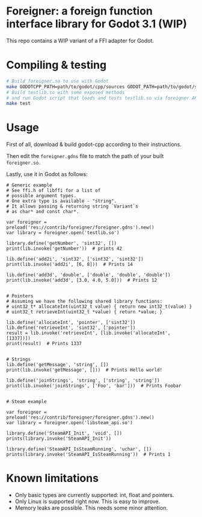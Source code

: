 # Foreigner: a foreign function interface library for Godot 3.1 (WIP)

This repo contains a WIP variant of a FFI adapter for Godot.

# Compiling & testing

```bash
# Build foreigner.so to use with Godot
make GODOTCPP_PATH=path/to/godot/cpp/sources GODOT_PATH=path/to/godot/sources
# Build testlib.so with some exposed methods
# and run Godot script that loads and tests testlib.so via foreigner API.
make test
```

# Usage

First of all, download & build godot-cpp according to their instructions.

Then edit the `foreigner.gdns` file to match the path of your built `foreigner.so`.

Lastly, use it in Godot as follows:

```gdscript
# Generic example
# See ffi.h of libffi for a list of
# possible argument types.
# One extra type is available - "string".
# It allows passing & returning string `Variant`s
# as char* and const char*.

var foreigner = preload('res://contrib/foreigner/foreigner.gdns').new()
var library = foreigner.open('testlib.so')

library.define('getNumber', 'sint32', [])
print(lib.invoke('getNumber'))  # prints 42

lib.define('add2i', 'sint32', ['sint32', 'sint32'])
print(lib.invoke('add2i', [6, 8]))  # Prints 14

lib.define('add3d', 'double', ['double', 'double', 'double'])
print(lib.invoke('add3d', [3.0, 4.0, 5.0]))  # Prints 12


# Pointers
# Assuming we have the following shared library functions:
# uint32_t* allocateInt(uint32_t value) { return new int32_t(value) }
# uint32_t retrieveInt(uint32_t *value) { return *value; }

lib.define('allocateInt', 'pointer', ['sint32'])
lib.define('retrieveInt', 'sint32', ['pointer'])
result = lib.invoke('retrieveInt', [lib.invoke('allocateInt', [1337])])
print(result)  # Prints 1337


# Strings
lib.define('getMessage', 'string', [])
print(lib.invoke('getMessage', []))  # Prints Hello world!

lib.define('joinStrings', 'string', ['string', 'string'])
print(lib.invoke('joinStrings', ['Foo', 'bar']))  # Prints Foobar


# Steam example

var foreigner = preload('res://contrib/foreigner/foreigner.gdns').new()
var library = foreigner.open('libsteam_api.so')

library.define('SteamAPI_Init', 'void', [])
prints(library.invoke('SteamAPI_Init'))

library.define('SteamAPI_IsSteamRunning', 'uchar', [])
prints(library.invoke('SteamAPI_IsSteamRunning'))  # Prints 1

```

# Known limitations

- Only basic types are currently supported: int, float and pointers.
- Only Linux is supported right now. This is easy to improve.
- Memory leaks are possible. This needs some minor attention.
